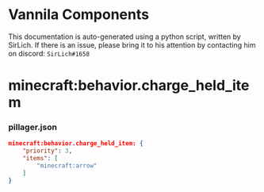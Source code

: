 # Vannila Components
This documentation is auto-generated using a python script, written by SirLich. If there is an issue, please bring it to his attention by contacting him on discord: `SirLich#1658`

# minecraft:behavior.charge_held_item
### pillager.json
```JSON
minecraft:behavior.charge_held_item: {
    "priority": 3,
    "items": [
        "minecraft:arrow"
    ]
}
```

